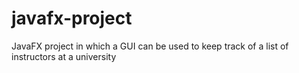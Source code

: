 # javafx-project
JavaFX project in which a GUI can be used to keep track of a list of instructors at a university
